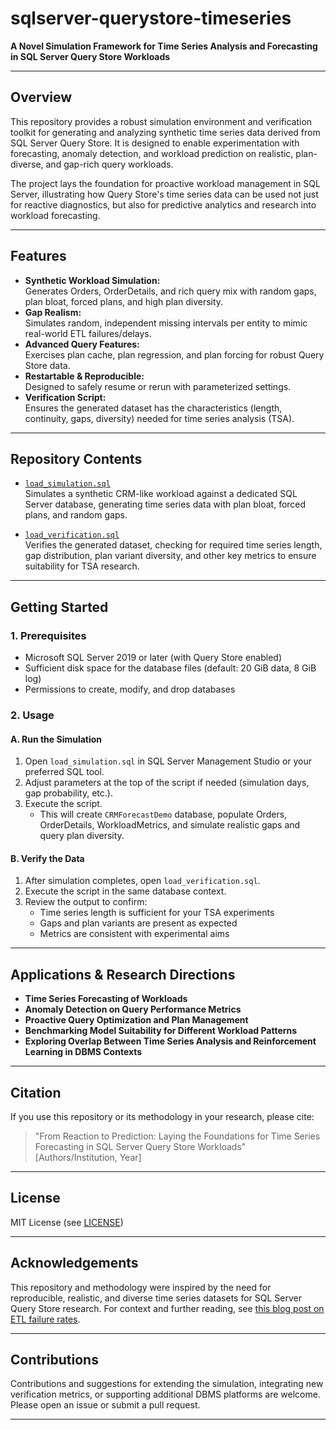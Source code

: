 # sqlserver-querystore-timeseries

**A Novel Simulation Framework for Time Series Analysis and Forecasting in SQL Server Query Store Workloads**

---

## Overview

This repository provides a robust simulation environment and verification toolkit for generating and analyzing synthetic time series data derived from SQL Server Query Store. It is designed to enable experimentation with forecasting, anomaly detection, and workload prediction on realistic, plan-diverse, and gap-rich query workloads.

The project lays the foundation for proactive workload management in SQL Server, illustrating how Query Store's time series data can be used not just for reactive diagnostics, but also for predictive analytics and research into workload forecasting.

---

## Features

- **Synthetic Workload Simulation:**  
  Generates Orders, OrderDetails, and rich query mix with random gaps, plan bloat, forced plans, and high plan diversity.
- **Gap Realism:**  
  Simulates random, independent missing intervals per entity to mimic real-world ETL failures/delays.
- **Advanced Query Features:**  
  Exercises plan cache, plan regression, and plan forcing for robust Query Store data.
- **Restartable & Reproducible:**  
  Designed to safely resume or rerun with parameterized settings.
- **Verification Script:**  
  Ensures the generated dataset has the characteristics (length, continuity, gaps, diversity) needed for time series analysis (TSA).

---

## Repository Contents

- [`load_simulation.sql`](load_simulation.sql)  
  Simulates a synthetic CRM-like workload against a dedicated SQL Server database, generating time series data with plan bloat, forced plans, and random gaps.

- [`load_verification.sql`](load_verification.sql)  
  Verifies the generated dataset, checking for required time series length, gap distribution, plan variant diversity, and other key metrics to ensure suitability for TSA research.

---

## Getting Started

### 1. Prerequisites

- Microsoft SQL Server 2019 or later (with Query Store enabled)
- Sufficient disk space for the database files (default: 20 GiB data, 8 GiB log)
- Permissions to create, modify, and drop databases

### 2. Usage

#### **A. Run the Simulation**

1. Open `load_simulation.sql` in SQL Server Management Studio or your preferred SQL tool.
2. Adjust parameters at the top of the script if needed (simulation days, gap probability, etc.).
3. Execute the script.  
   - This will create `CRMForecastDemo` database, populate Orders, OrderDetails, WorkloadMetrics, and simulate realistic gaps and query plan diversity.

#### **B. Verify the Data**

1. After simulation completes, open `load_verification.sql`.
2. Execute the script in the same database context.
3. Review the output to confirm:
   - Time series length is sufficient for your TSA experiments
   - Gaps and plan variants are present as expected
   - Metrics are consistent with experimental aims

---

## Applications & Research Directions

- **Time Series Forecasting of Workloads**
- **Anomaly Detection on Query Performance Metrics**
- **Proactive Query Optimization and Plan Management**
- **Benchmarking Model Suitability for Different Workload Patterns**
- **Exploring Overlap Between Time Series Analysis and Reinforcement Learning in DBMS Contexts**

---

## Citation

If you use this repository or its methodology in your research, please cite:

> "From Reaction to Prediction: Laying the Foundations for Time Series Forecasting in SQL Server Query Store Workloads"  
> [Authors/Institution, Year]

---

## License

MIT License (see [LICENSE](LICENSE))

---

## Acknowledgements

This repository and methodology were inspired by the need for reproducible, realistic, and diverse time series datasets for SQL Server Query Store research. For context and further reading, see [this blog post on ETL failure rates](https://datacater.io/blog/how-to-handle-etl-failures/).

---

## Contributions

Contributions and suggestions for extending the simulation, integrating new verification metrics, or supporting additional DBMS platforms are welcome. Please open an issue or submit a pull request.

---
